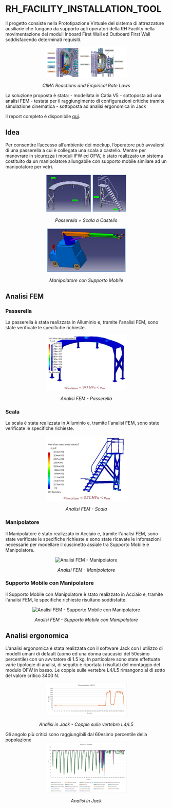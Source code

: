 # RH_FACILITY_INSTALLATION_TOOL
Il progetto consiste nella Prototipazione Virtuale del sistema di attrezzature ausiliarie che fungano da supporto agli operatori della RH Facility nella movimentazione dei moduli Inboard First Wall ed Outboard First Wall soddisfacendo determinati requisiti.
<div align="center">
  <img src="./media/RH_fac.jpg" alt="RH_facility" width="50%">
  <p><em>CIMA Reactions and Empirical Rate Laws</em></p>
</div>
La soluzione proposta è stata:
- modellata in Catia V5
- sottoposta ad una analisi FEM
- testata per il raggiungimento di configurazioni critiche tramite simulazione cinematica 
- sottoposta ad analisi ergonomica in Jack

Il report completo è disponibile [qui](./PV2324_PROGETTO_PERFETTA-ROMANO.pptx).

## Idea
Per consentire l’accesso all’ambiente dei mockup, l’operatore può avvalersi di una passerella a cui è collegata una scala a castello. Mentre per manovrare in sicurezza i moduli IFW ed OFW, è stato realizzato un sistema costituito da un manipolatore allungabile con supporto mobile similare ad un manipolatore per vetri. 
<div align="center">
  <img src="./media/pass.jpg" alt="Passerella + Scala a Castello" width="50%">
  <p><em>Passerella + Scala a Castello</em></p>
</div>

<div align="center">
  <img src="./media/man.jpg" alt="Manipolatore con Supporto Mobile" width="50%">
  <p><em>Manipolatore con Supporto Mobile</em></p>
</div>

## Analisi FEM
### Passerella
La passerella è stata realizzata in Alluminio e, tramite l'analisi FEM, sono state verificate le specifiche richieste.
<div align="center">
  <img src="./media/Fem_Pass.jpg" alt="Analisi FEM - Passerella" width="50%">
  <p><em>Analisi FEM - Passerella</em></p>
</div>

### Scala
La scala è stata realizzata in Alluminio e, tramite l'analisi FEM, sono state verificate le specifiche richieste.
<div align="center">
  <img src="./media/Fem_Scala.jpg" alt="Analisi FEM - Scala" width="50%">
  <p><em>Analisi FEM - Scala</em></p>
</div>

### Manipolatore
Il Manipolatore è stato realizzato in Acciaio e, tramite l'analisi FEM, sono state verificate le specifiche richieste e sono state ricavate le infomazioni necessarie per modellare il cuscinetto assiale tra Supporto Mobile e Manipolatore.
<div align="center">
  <img src="./media/Fem_Man.jpg" alt="Analisi FEM - Manipolatore" width="50%">
  <p><em>Analisi FEM - Manipolatore</em></p>
</div>

### Supporto Mobile con Manipolatore 
Il Supporto Mobile con Manipolatore è stato realizzato in Acciaio e, tramite l'analisi FEM, le specifiche richieste risultano soddisfatte.
<div align="center">
  <img src="./media/Fem_Sup.jpg" alt="Analisi FEM - Supporto Mobile con Manipolatore " width="50%">
  <p><em>Analisi FEM - Supporto Mobile con Manipolatore </em></p>
</div>

## Analisi ergonomica 
L'analisi ergonomica è stata realizzata con il software Jack con l'utilizzo di modelli umani di default (uomo ed una donna caucasici del 50esimo percentile) con un avvitatore di 1.5 kg. In particolare sono state effettuate varie tipologie di analisi, di seguito è riportata i risultati del montaggio del modulo OFW in basso. 
Le coppie sulle vertebre L4/L5 rimangono al di sotto del valore critico 3400 N.
<div align="center">
  <img src="./media/jack_1.jpg" alt="Analisi in Jack - Coppie sulle vertebre L4/L5 " width="50%">
  <p><em>Analisi in Jack - Coppie sulle vertebre L4/L5  </em></p>
</div>
Gli angolo più critici sono raggiungibili dal 60esimo percentile della popolazione
<div align="center">
  <img src="./media/jack_2.jpg" alt="Analisi in Jack " width="50%">
  <p><em>Analisi in Jack  </em></p>
</div>
